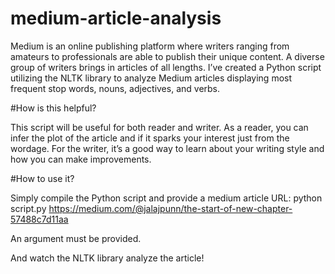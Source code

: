 # medium-article-analysis

Medium is an online publishing platform where writers ranging from amateurs to professionals are able to publish their unique content. A diverse group of writers brings in articles of all lengths. 
I’ve created a Python script utilizing the NLTK library to analyze Medium articles displaying most frequent stop words, nouns, adjectives, and verbs.

#How is this helpful?

This script will be useful for both reader and writer. As a reader, you can infer the plot of the article and if it sparks your interest just from the wordage. For the writer, it’s a good way to learn about your writing style and how you can make improvements.

#How to use it?

Simply compile the Python script and provide a medium article URL:
    python script.py https://medium.com/@jalajpunn/the-start-of-new-chapter-57488c7d11aa

An argument must be provided.

And watch the NLTK library analyze the article!
